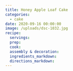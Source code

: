 ```yaml
---
title: Honey Apple Loaf Cake
categories:
  - cake
date: 2020-09-16 00:00:00
image: /uploads/dsc-1032.jpg
recipe:
  servings:
  prep:
  cook:
  assembly & decoration:
  ingredients_markdown:
  directions_markdown:
---
```


